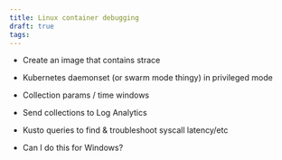 ```yaml
---
title: Linux container debugging
draft: true
tags:
---
```


* Create an image that contains strace
* Kubernetes daemonset (or swarm mode thingy) in privileged mode
* Collection params / time windows
* Send collections to Log Analytics
* Kusto queries to find & troubleshoot syscall latency/etc

* Can I do this for Windows?
